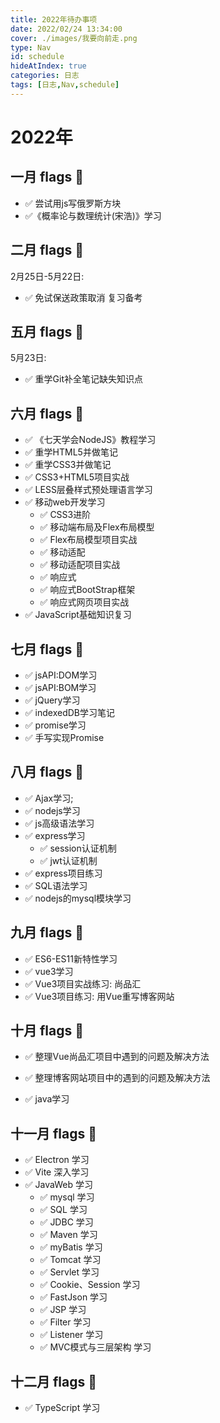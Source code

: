 ```yaml
---
title: 2022年待办事项
date: 2022/02/24 13:34:00
cover: ./images/我要向前走.png
type: Nav
id: schedule
hideAtIndex: true
categories: 日志
tags: [日志,Nav,schedule]
---
```



# 2022年
## 一月 flags 🚩
+ ✅ 尝试用js写俄罗斯方块
+ ✅《概率论与数理统计(宋浩)》学习 

## 二月 flags 🚩
2月25日-5月22日:
+ ✅ 免试保送政策取消 复习备考 

## 五月 flags 🚩
5月23日:
<!-- + ⬜ 《数据结构与算法分析》学习 -->
+ ✅ 重学Git补全笔记缺失知识点

## 六月 flags 🚩
+ ✅ 《七天学会NodeJS》教程学习 
+ ✅ 重学HTML5并做笔记
+ ✅ 重学CSS3并做笔记
+ ✅ CSS3+HTML5项目实战
+ ✅ LESS层叠样式预处理语言学习
+ ✅ 移动web开发学习 
    + ✅ CSS3进阶
    + ✅ 移动端布局及Flex布局模型
    + ✅ Flex布局模型项目实战
    + ✅ 移动适配
    + ✅ 移动适配项目实战
    + ✅ 响应式
    + ✅ 响应式BootStrap框架
    + ✅ 响应式网页项目实战
+ ✅ JavaScript基础知识复习


## 七月 flags 🚩
+ ✅ jsAPI:DOM学习
+ ✅ jsAPI:BOM学习
+ ✅ jQuery学习
+ ✅ indexedDB学习笔记
+ ✅ promise学习
+ ✅ 手写实现Promise

## 八月 flags 🚩
+ ✅ Ajax学习;
+ ✅ nodejs学习
+ ✅ js高级语法学习
+ ✅ express学习
  + ✅ session认证机制
  + ✅ jwt认证机制
+ ✅ express项目练习
+ ✅ SQL语法学习
+ ✅ nodejs的mysql模块学习

## 九月 flags 🚩
+ ✅ ES6-ES11新特性学习
+ ✅ vue3学习
+ ✅ Vue3项目实战练习: 尚品汇
+ ✅ Vue3项目练习: 用Vue重写博客网站

## 十月 flags 🚩
+ ✅ 整理Vue尚品汇项目中遇到的问题及解决方法
+ ✅ 整理博客网站项目中的遇到的问题及解决方法
+ ✅ java学习

  <!-- + `10月22日` 概述 环境搭建 执行原理 注释 字面量 变量 数据类型 关键字 标识符 自动及强制类型转换 运算符 键盘录入 顺序分支循环 数组 方法 方法内存原理 方法值传递机制 方法重载 案例
  + `10月23日` 面向对象 面向对象内存机制 构造器 this ArrayList String常量与变量 ArrayList遍历 ATM系统项目实现 修饰符 工具类 代码块 static 单例模式
  + `10月24日` 继承 包 权限修饰符 final 常量 枚举 抽象类 接口 多态 内部类 匿名内部类 
  + `10月25日` Objets工具类 StringBuilder Math System BigDecimal Date SimpleDateFormate Calendar JDK8新增日期API
  + `10月26日` 正则表达式 Arrays 选择排序 二分查找 Lambda表达式 集合Collection 集合遍历
  + `10月27日` List 泛型 自定义泛型 泛型通配符 泛型上下限 Set集合 可变参数 集合操作工具类Collections
  + `10月28日` 洗牌发牌系统案例 Map集合 MapAPI Map遍历 Map其他实现类 集合嵌套 不可变集合 Stream流 异常分类 异常处理机制 自定义异常  
  + `10月29日` Logback日志框架 电影商城项目
  + `10月30日` 文件 方法递归 文件搜索 IO流 文件字节输入流 
  + `10月31日` 文件字节输出流 缓冲流 字节缓冲流 
  + `11月1日`  对象序列化 反序列化 打印流 Properties commons-io 线程三种创建方式 线程方法 线程安全问题 线程同步 同步代码块 同步方法 同步锁 线程通信 线程池  
  + `11月2日`  线程池处理Runnable任务 线程池处理Callable任务 Executors工具类构建线程池对象 定时器 线程并发 并行 线程生命周期6种状态 网络通信 UDP单播广播组播 TCP通信结合线程池 TCP即时通讯案例 BS架构模拟
  + `11月3日` Junit框架单元测试 反射获取类对象 反射获取类属性 反射获取类方法 反射获取类构造器 反射修改类属性 反射调用类方法 反射执行类构造器
  + `11月4日` 注解 自定义注解 元注解 注解解析 使用注解和反射实现junit框架 动态代理 XML XML文档约束 Dom4J XPath 工厂设计模式 装饰设计模式  -->

## 十一月 flags 🚩
+ ✅ Electron 学习
+ ✅ Vite 深入学习
+ ✅ JavaWeb 学习
  + ✅ mysql 学习
  + ✅ SQL 学习
  + ✅ JDBC 学习
  + ✅ Maven 学习
  + ✅ myBatis 学习
  + ✅ Tomcat 学习
  + ✅ Servlet 学习
  + ✅ Cookie、Session 学习
  + ✅ FastJson 学习
  + ✅ JSP 学习
  + ✅ Filter 学习
  + ✅ Listener 学习
  + ✅ MVC模式与三层架构 学习

## 十二月 flags 🚩 
<!-- + ⬜ 数据结构期末备考复习(重学) -->
<!-- + ⬜ 计算机网络期末备考复习(重学) -->
<!-- + ⬜ 计算机组成原理期末备考复习(重学) -->
+ ✅ TypeScript 学习



    
<!-- 
✅
⬜
📔 Notebook with Decorative Cover
📕 Closed Book
📖 Open Book
📗 Green Book
📘 Blue Book
📙 Orange Book
📚 Books
📓 Notebook
📒 Ledger
📃 Page with Curl
📜 Scroll
📄 Page Facing Up
📰 Newspaper
🗞️ Rolled-Up Newspaper
📑 Bookmark Tabs
🔖 Bookmark
🏷️ Label
💰 Money Bag

 -->